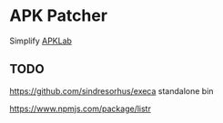 # APK Patcher

Simplify [APKLab](https://github.com/APKLab/)

## TODO
https://github.com/sindresorhus/execa
standalone bin

https://www.npmjs.com/package/listr